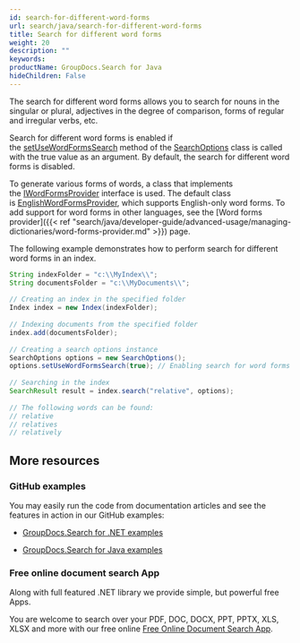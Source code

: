 ```yaml
---
id: search-for-different-word-forms
url: search/java/search-for-different-word-forms
title: Search for different word forms
weight: 20
description: ""
keywords: 
productName: GroupDocs.Search for Java
hideChildren: False
---
```

The search for different word forms allows you to search for nouns in the singular or plural, adjectives in the degree of comparison, forms of regular and irregular verbs, etc.

Search for different word forms is enabled if the [setUseWordFormsSearch](https://apireference.groupdocs.com/search/java/com.groupdocs.search.options/SearchOptions#setUseWordFormsSearch(boolean)) method of the [SearchOptions](https://apireference.groupdocs.com/search/java/com.groupdocs.search.options/SearchOptions) class is called with the true value as an argument. By default, the search for different word forms is disabled.

To generate various forms of words, a class that implements the [IWordFormsProvider](https://apireference.groupdocs.com/search/java/com.groupdocs.search.dictionaries/IWordFormsProvider) interface is used. The default class is [EnglishWordFormsProvider](https://apireference.groupdocs.com/search/java/com.groupdocs.search.dictionaries/EnglishWordFormsProvider), which supports English-only word forms. To add support for word forms in other languages, see the [Word forms provider]({{< ref "search/java/developer-guide/advanced-usage/managing-dictionaries/word-forms-provider.md" >}}) page.

The following example demonstrates how to perform search for different word forms in an index.



```java
String indexFolder = "c:\\MyIndex\\";
String documentsFolder = "c:\\MyDocuments\\";
 
// Creating an index in the specified folder
Index index = new Index(indexFolder);
 
// Indexing documents from the specified folder
index.add(documentsFolder);
 
// Creating a search options instance
SearchOptions options = new SearchOptions();
options.setUseWordFormsSearch(true); // Enabling search for word forms
 
// Searching in the index
SearchResult result = index.search("relative", options);
 
// The following words can be found:
// relative
// relatives
// relatively
```

## More resources

### GitHub examples

You may easily run the code from documentation articles and see the features in action in our GitHub examples:

*   [GroupDocs.Search for .NET examples](https://github.com/groupdocs-search/GroupDocs.Search-for-.NET)
    
*   [GroupDocs.Search for Java examples](https://github.com/groupdocs-search/GroupDocs.Search-for-Java)
    

### Free online document search App

Along with full featured .NET library we provide simple, but powerful free Apps.

You are welcome to search over your PDF, DOC, DOCX, PPT, PPTX, XLS, XLSX and more with our free online [Free Online Document Search App](https://products.groupdocs.app/search).

